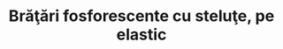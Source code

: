 ---
layout: post
title: "Brăţări fosforescente cu steluţe, pe elastic"
description: "Brăţări fosforescente cu steluţe, pe elastic."
img: "/assets/img/bratari-fosforescente-cu-stelute-1.jpg"
img2: "/assets/img/bratari-fosforescente-cu-stelute-2.jpg"
colors: "toate culorile"
price: "7.00 RON /buc"
vertical: true
---